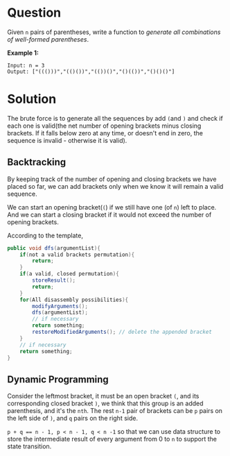 # Question

Given `n` pairs of parentheses, write a function to *generate all combinations of well-formed parentheses*.

**Example 1:**

```
Input: n = 3
Output: ["((()))","(()())","(())()","()(())","()()()"]
```

# Solution

The brute force is to generate all the sequences by add `(`and `)` and check if each one is valid(the net number of opening brackets minus closing brackets. If it falls below zero at any time, or doesn't end in zero, the sequence is invalid - otherwise it is valid).

## Backtracking

By keeping track of the number of opening and closing brackets we have placed so far, we can add brackets only when we know it will remain a valid sequence.

We can start an opening bracket(`(`)  if we still have one (of `n`) left to place. And we can start a closing bracket if it would not exceed the number of opening brackets.

According to the template,

```java
public void dfs(argumentList){
	if(not a valid brackets permutation){
		return;
	}
	if(a valid, closed permutation){
	    storeResult();
		return;
	}
    for(All disassembly possibilities){
        modifyArguments();
        dfs(argumentList);
        // if necessary
        return something;
        restoreModifiedArguments(); // delete the appended bracket
    }
    // if necessary
    return something;
}
```

## Dynamic Programming

Consider the leftmost bracket, it must be an open bracket `(`, and its corresponding closed bracket `)`, we think that this group is an added parenthesis, and it's the `nth`. The rest `n-1` pair of brackets can be `p` pairs on the left side of `)`, and `q` pairs on the right side.

`p + q == n - 1, p < n - 1, q < n -1` so that we can use data structure to store the intermediate result of every argument from 0 to `n` to support the state transition.

